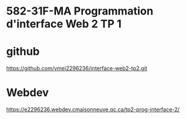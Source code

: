 # 582-31F-MA Programmation d'interface Web 2 TP 1

# github
https://github.com/ymei2296236/interface-web2-tp2.git

# Webdev
https://e2296236.webdev.cmaisonneuve.qc.ca/tp2-prog-interface-2/